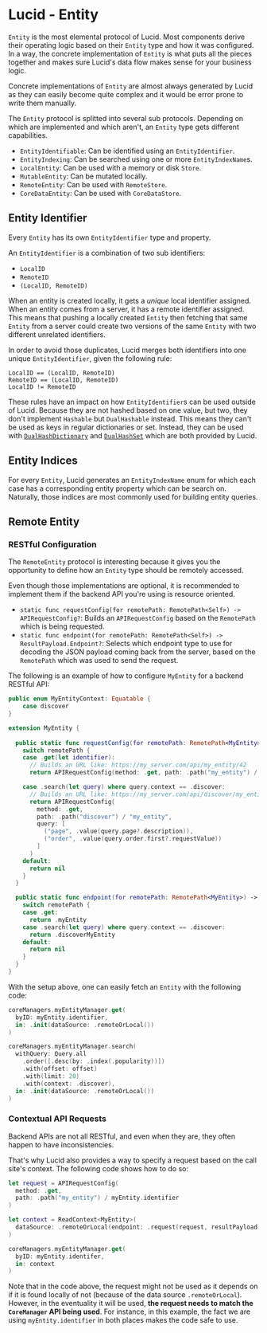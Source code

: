 # Lucid - Entity

`Entity` is the most elemental protocol of Lucid. Most components derive their operating logic based on their `Entity` type and how it was configured. In a way, the concrete implementation of `Entity` is what puts all the pieces together and makes sure Lucid's data flow makes sense for your business logic. 

Concrete implementations of `Entity` are almost always generated by Lucid as they can easily become quite complex and it would be error prone to write them manually.

The `Entity` protocol is splitted into several sub protocols. Depending on which are implemented and which aren't, an `Entity` type gets different capabilities.

- `EntityIdentifiable`: Can be identified using an `EntityIdentifier`.
- `EntityIndexing`: Can be searched using one or more `EntityIndexName`s.
- `LocalEntity`: Can be used with a memory or disk `Store`.
- `MutableEntity`: Can be mutated locally.
- `RemoteEntity`: Can be used with `RemoteStore`.
- `CoreDataEntity`: Can be used with `CoreDataStore`.

## Entity Identifier

Every `Entity` has its own `EntityIdentifier` type and property.

An `EntityIdentifier` is a combination of two sub identifiers:

- `LocalID`
- `RemoteID`
- `(LocalID, RemoteID)`

When an entity is created locally, it gets a *unique* local identifier assigned. When an entity comes from a server, it has a remote identifier assigned. This means that pushing a locally created `Entity` then fetching that same `Entity` from a server could create two versions of the same `Entity` with two different unrelated identifiers. 

In order to avoid those duplicates, Lucid merges both identifiers into one unique `EntityIdentifier`, given the following rule:

```
LocalID == (LocalID, RemoteID)
RemoteID == (LocalID, RemoteID)
LocalID != RemoteID
```

These rules have an impact on how `EntityIdentifier`s can be used outside of Lucid. Because they are not hashed based on one value, but two, they don't implement `Hashable` but `DualHashable` instead. This means they can't be used as keys in regular dictionaries or set. Instead, they can be used with [`DualHashDictionary`](../Lucid/Utils/DataStructures.swift) and [`DualHashSet`](../Lucid/Utils/DataStructures.swift) which are both provided by Lucid.

## Entity Indices

For every `Entity`, Lucid generates an `EntityIndexName` enum for which each case has a corresponding entity property which can be search on. Naturally, those indices are most commonly used for building entity queries.

## Remote Entity

### RESTful Configuration

The `RemoteEntity` protocol is interesting because it gives you the opportunity to define how an `Entity` type should be remotely accessed.

Even though those implementations are optional, it is recommended to implement them if the backend API you're using is resource oriented.

- `static func requestConfig(for remotePath: RemotePath<Self>) -> APIRequestConfig?`: Builds an `APIRequestConfig` based on the `RemotePath` which is being requested.
- `static func endpoint(for remotePath: RemotePath<Self>) -> ResultPayload.Endpoint?`: Selects which endpoint type to use for decoding the JSON payload coming back from the server, based on the `RemotePath` which was used to send the request.

The following is an example of how to configure `MyEntity` for a backend RESTful API:

```swift
public enum MyEntityContext: Equatable {
    case discover
}

extension MyEntity {
  
  public static func requestConfig(for remotePath: RemotePath<MyEntity>) -> APIRequestConfig? {
    switch remotePath {
    case .get(let identifier):
      // Builds an URL like: https://my_server.com/api/my_entity/42
      return APIRequestConfig(method: .get, path: .path("my_entity") / identifier)

    case .search(let query) where query.context == .discover:
      // Builds an URL like: https://my_server.com/api/discover/my_entity?page=1&order=asc
      return APIRequestConfig(
        method: .get,
        path: .path("discover") / "my_entity",
        query: [
          ("page", .value(query.page?.description)),
          ("order", .value(query.order.first?.requestValue))
        ]
      )
    default:
      return nil
    }
  }

  public static func endpoint(for remotePath: RemotePath<MyEntity>) -> EndpointResultPayload.Endpoint? {
    switch remotePath {
    case .get:
      return .myEntity
    case .search(let query) where query.context == .discover:
      return .discoverMyEntity
    default:
      return nil
    }
  }
}
```

With the setup above, one can easily fetch an `Entity` with the following code:

```swift
coreManagers.myEntityManager.get(
  byID: myEntity.identifier, 
  in: .init(dataSource: .remoteOrLocal())
)

coreManagers.myEntityManager.search(
  withQuery: Query.all
    .order([.desc(by: .index(.popularity))])
    .with(offset: offset)
    .with(limit: 20)
    .with(context: .discover),
  in: .init(dataSource: .remoteOrLocal())
)
```

### Contextual API Requests

Backend APIs are not all RESTful, and even when they are, they often happen to have inconsistencies. 

That's why Lucid also provides a way to specify a request based on the call site's context. The following code shows how to do so:

```swift
let request = APIRequestConfig(
  method: .get,
  path: .path("my_entity") / myEntity.identifier
)

let context = ReadContext<MyEntity>(
  dataSource: .remoteOrLocal(endpoint: .request(request, resultPayload: .myEntity)
)

coreManagers.myEntityManager.get(
  byID: myEntity.identifer,
  in: context
)
```

Note that in the code above, the request might not be used as it depends on if it is found locally of not (because of the data source `.remoteOrLocal`). However, in the eventuality it will be used, **the request needs to match the `CoreManager` API being used**. For instance, in this example, the fact we are using `myEntity.identifier` in both places makes the code safe to use.
